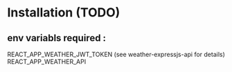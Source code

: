 # Installation (TODO)

## env variabls required : 
REACT_APP_WEATHER_JWT_TOKEN (see weather-expressjs-api for details)
REACT_APP_WEATHER_API